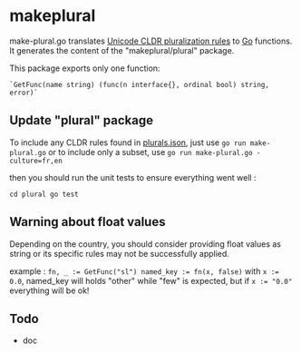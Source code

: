 # makeplural

make-plural.go translates [Unicode CLDR pluralization rules](https://github.com/unicode-cldr/cldr-core/tree/master/supplemental) to [Go](http://golang.org/) functions.
It generates the content of the "makeplural/plural" package.

This package exports only one function:

    `GetFunc(name string) (func(n interface{}, ordinal bool) string, error)`

## Update "plural" package
To include any CLDR rules found in [plurals.json](https://github.com/unicode-cldr/cldr-core/blob/master/supplemental/plurals.json), just use
    `go run make-plural.go`
or to include only a subset, use
    `go run make-plural.go -culture=fr,en`

then you should run the unit tests to ensure everything went well :

`
    cd plural
    go test
`

## Warning about float values
Depending on the country, you should consider providing float values as string or its specific rules may not be successfully applied.

example :
`
    fn, _ := GetFunc("sl")
    named_key := fn(x, false)
`
with `x := 0.0`, named_key will holds "other" while "few" is expected, but if `x := "0.0"` everything will be ok!

## Todo

* doc
